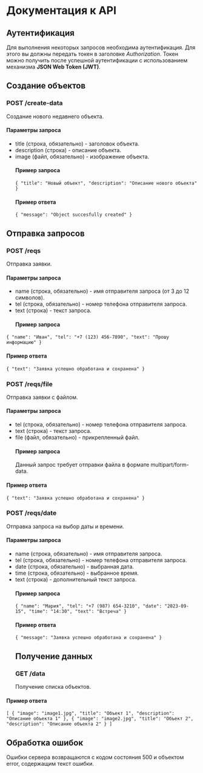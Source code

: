 # Документация к API
## Аутентификация
Для выполнения некоторых запросов необходима аутентификация. Для этого вы должны передать токен в заголовке _Authorization_. Токен можно получить после успешной аутентификации с использованием механизма **JSON Web Token (JWT)**.

## Создание объектов
### POST /create-data
Создание нового недавнего объекта.

#### Параметры запроса

- title (строка, обязательно) - заголовок объекта.
- description (строка) - описание объекта.
- image (файл, обязательно) - изображение объекта.
  #### Пример запроса
  `{
  "title": "Новый объект",
  "description": "Описание нового объекта"
}`
  #### Пример ответа
  `{
  "message": "Object succesfully created"
}`

## Отправка запросов
### POST /reqs
Отправка заявки.

#### Параметры запроса

- name (строка, обязательно) - имя отправителя запроса (от 3 до 12 символов).
- tel (строка, обязательно) - номер телефона отправителя запроса.
- text (строка) - текст запроса.
  #### Пример запроса

`{
  "name": "Иван",
  "tel": "+7 (123) 456-7890",
  "text": "Прошу информацию"
}`
#### Пример ответа
`{
  "text": "Заявка успешно обработана и сохранена"
}`

### POST /reqs/file
Отправка заявки с файлом.

#### Параметры запроса

- tel (строка, обязательно) - номер телефона отправителя запроса.
- text (строка) - текст запроса.
- file (файл, обязательно) - прикрепленный файл.
  #### Пример запроса
  Данный запрос требует отправки файла в формате multipart/form-data.

#### Пример ответа
`{
  "text": "Заявка успешно обработана и сохранена"
}`
### POST /reqs/date
Отправка запроса на выбор даты и времени.

#### Параметры запроса

- name (строка, обязательно) - имя отправителя запроса.
- tel (строка, обязательно) - номер телефона отправителя запроса.
- date (строка, обязательно) - выбранная дата.
- time (строка, обязательно) - выбранное время.
- text (строка) - дополнительный текст запроса.
  #### Пример запроса
  `{
  "name": "Мария",
  "tel": "+7 (987) 654-3210",
  "date": "2023-09-15",
  "time": "14:30",
  "text": "Встреча"
}`
  #### Пример ответа
  `{
  "message": "Заявка успешно обработана и сохранена"
}`
  ## Получение данных
  ### GET /data
  Получение списка объектов.

#### Пример ответа
`[
  {
    "image": "image1.jpg",
    "title": "Объект 1",
    "description": "Описание объекта 1"
  },
  {
    "image": "image2.jpg",
    "title": "Объект 2",
    "description": "Описание объекта 2"
  }
]`
## Обработка ошибок
Ошибки сервера возвращаются с кодом состояния 500 и объектом error, содержащим текст ошибки.
